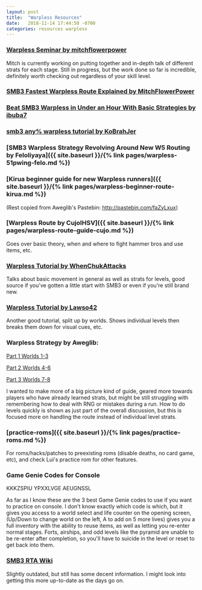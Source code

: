 ```yaml
---
layout: post
title:  "Warpless Resources"
date:   2018-11-14 17:44:50 -0700
categories: resources warpless
---
```


### [Warpless Seminar by mitchflowerpower](https://www.youtube.com/playlist?list=PL3gkkS4FY_-EwqsWUnhcjMLPXWBCqvIzg)

Mitch is currently working on putting together and in-depth talk of different strats for each stage. Still in progress, but the work done so far is incredible, definitely worth checking out regardless of your skill level.

### [SMB3 Fastest Warpless Route Explained by MitchFlowerPower](https://www.youtube.com/watch?v=8iMCt_ZyGqM)

### [Beat SMB3 Warpless in Under an Hour With Basic Strategies by ibuba7](https://www.youtube.com/watch?v=zWekMDbnN6s)

### [smb3 any% warpless tutorial by KoBrahJer](https://youtube.com/playlist?list=PLWQf4Jey8Oj4funR49Zw3AHKnJ1FmtDEQ)

### [SMB3 Warpless Strategy Revolving Around New W5 Routing by Feloliyaya]({{ site.baseurl }}/{% link pages/warpless-51pwing-felo.md %})

### [Kirua beginner guide for new Warpless runners]({{ site.baseurl }}/{% link pages/warpless-beginner-route-kirua.md %})

(Rest copied from Aweglib's Pastebin: <http://pastebin.com/faZyLxux>)

### [Warpless Route by CujoIHSV]({{ site.baseurl }}/{% link pages/warpless-route-guide-cujo.md %})

Goes over basic theory, when and where to fight hammer bros and use items, etc.

### [Warpless Tutorial by WhenChukAttacks](https://www.twitch.tv/whenchukattacks/v/42569050)

Talks about basic movement in general as well as strats for levels, good source if you've gotten a little start with SMB3 or even if you're still brand new.

### [Warpless Tutorial by Lawso42](https://www.youtube.com/watch?v=Drx0XP8_6Iw&list=PLoQOkofU65dMYGFeo98fhFkexT72ByTfH&index=1)

Another good tutorial, split up by worlds. Shows individual levels then breaks them down for visual cues, etc.

### Warpless Strategy by Aweglib:

[Part 1 Worlds 1-3](http://www.twitch.tv/aweglib/v/34984893)

[Part 2 Worlds 4-6](http://www.twitch.tv/aweglib/v/36519785)

[Part 3 Worlds 7-8](http://www.twitch.tv/aweglib/v/36520960)

I wanted to make more of a big picture kind of guide, geared more towards players who have already learned strats, but might be still struggling with remembering how to deal with RNG or mistakes during a run. How to do levels quickly is shown as just part of the overall discussion, but this is focused more on handling the route instead of individual level strats.

### [practice-roms]({{ site.baseurl }}/{% link pages/practice-roms.md %})

For roms/hacks/patches to preexisting roms (disable deaths, no card game, etc), and check Lui's practice rom for other features.

### Game Genie Codes for Console

KKKZSPIU YPXXLVGE AEUGNSSL

As far as I know these are the 3 best Game Genie codes to use if you want to practice on console. I don't know exactly which code is which, but it gives you access to a world select and life counter on the opening screen, (Up/Down to change world on the left, A to add on 5 more lives) gives you a full inventory with the ability to reuse items, as well as letting you re-enter normal stages. Forts, airships, and odd levels like the pyramid are unable to be re-enter after completion, so you'll have to suicide in the level or reset to get back into them.
 
### [SMB3 RTA Wiki](http://smb3rta.wikia.com/wiki/SMB3RTA_Wiki)
 
Slightly outdated, but still has some decent information. I might look into getting this more up-to-date as the days go on.
 
